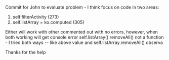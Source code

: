  Commit for John to evaluate problem - I think focus on code in two areas:

 1. self.filterActivity (273)
 2. self.listArray = ko.computed (305)

 Either will work with other commented out with no errors, however, when both
 working will get console error self.listArray().removeAll() not a function -
 I tried both ways -- like above value and self.listArray.removeAll() observa

 Thanks for the help